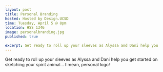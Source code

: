 ```yaml
---
layout: post
title: Personal Branding
hosted: Hosted by Design.UCSD
time: Tuesday, April 5 @ 8pm
location: HSS 1346
image: personalbranding.jpg
published: true

excerpt: Get ready to roll up your sleeves as Alyssa and Dani help you get started on sketching your spirit animal... I mean, personal logo!
---
```

Get ready to roll up your sleeves as Alyssa and Dani help you get started on sketching your spirit animal... I mean, personal logo!